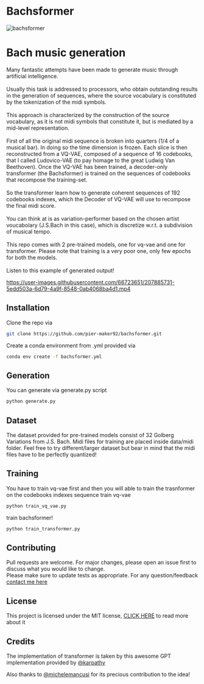 # Bachsformer
![bachsformer](https://user-images.githubusercontent.com/66723651/207885919-bccaca01-c8ac-4a56-909b-cb9bad1e01de.png)

# Bach music generation
Many fantastic attempts have been made to generate music through artificial intelligence.
<br>
<br>
 Usually this task is addressed to processors, who obtain outstanding results in the generation of sequences, where the source vocabulary is constituted by the tokenization of the midi symbols.
<br>
<br>
 This approach is characterized by the construction of the source vocabulary, as it is not midi symbols that constitute it, but is mediated by a mid-level representation.
<br>
<br>
First of all the original midi sequence is broken into quarters (1/4 of a musical bar). In doing so the time dimension is frozen. Each slice is then reconstructed from a VQ-VAE, composed of a sequence of 16 codebooks, that I called Ludovico-VAE (to pay homage to the great Ludwig Van Beethoven). Once the VQ-VAE has been trained, a decoder-only transformer (the Bachsformer) is trained on the sequences of codebooks that recompose the training-set.
<br>
<br>
So the transformer learn how to generate coherent sequences of 192 codebooks indexes, which the Decoder of VQ-VAE will use to recompose the final midi score.
<br>
<br>
You can think at is as variation-performer based on the chosen artist voucabolary (J.S.Bach in this case), which is discretize w.r.t. a subdivision of musical tempo.
<br>
<br>
This repo comes with 2 pre-trained models, one for vq-vae and one for transformer. Please note that training is a very poor one, only few epochs for both the models.
<br>
<br>
Listen to this example of generated output!

https://user-images.githubusercontent.com/66723651/207885731-5edd503a-6d79-4a9f-8548-0ab4068ba4d1.mp4

## Installation
Clone the repo via 
```bash
git clone https://github.com/pier-maker92/bachsformer.git
```
Create a conda environment from .yml provided via
```bash
conda env create -f bachsformer.yml
```

## Generation
You can generate via generate.py script
```bash
python generate.py
```

## Dataset
The dataset provided for pre-trained models consist of 32 Golberg Variations from J.S. Bach. Midi files for training are placed inside data/midi folder. Feel free to try different/larger dataset but bear in mind that the midi files have to be perfectly quantized!


## Training
You have to train vq-vae first and then you will able to train the trasnformer on the codebooks indexes sequence
train vq-vae

```bash
python train_vq_vae.py
```
train bachsformer!
```bash
python train_transformer.py
```

## Contributing
Pull requests are welcome. For major changes, please open an issue first
to discuss what you would like to change.
<br>
Please make sure to update tests as appropriate.
For any question/feedback [contact me here](mailto:pierfrancesco.melucci@gmail.com?subject=[GitHub]From%20Github%20Bachsformer)

## License
This project is licensed under the MIT license, [CLICK HERE](LICENSE) to read more about it 

## Credits
The implementation of transformer is taken by this awesome GPT implementation provided by 
[@karpathy](https://github.com/karpathy/minGPT)

Also thanks to [@michelemancusi](https://github.com/michelemancusi) for its precious contribution to the idea!
